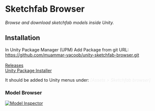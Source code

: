 # Sketchfab Browser
*Browse and download sketchfab models inside Unity.*

## Installation ##
In Unity Package Manager (UPM) Add Package from git URL:<BR>
https://github.com/muammar-yacoob/unity-sketchfab-browser.git<br><br>
[Releases](../../releases)<br>
[Unity Package Installer](http://package-installer.glitch.me/v1/installer/OpenUPM/com.sparkgames.sketchfabbrowser?registry=https://package.openupm.com)

It should be added to Unity menus under: *<font color=#eeeeee>[Assets > Sketchfab browser]</font>*

### Model Browser
[![Model Inspector](./res/model-browser.png)](https://sketchfab.com/3d-models/starbutts-564e02a97528499388ca00d3c6bdb044)

